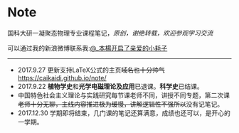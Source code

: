 # Note

国科大研一凝聚态物理专业课程笔记，*原创，谢绝转载，欢迎参观学习交流*

可以通过我的新浪微博联系我:[@_本楊开启了亲爱的小耗子](http://weibo.com/u/3801836590)

-----

- 2017.9.27 更新支持LaTeX公式的主页~~域名也十分帅气~~https://caikaidi.github.io/note/
- 2017.9.22 **植物学史**和**光学电磁理论及应用**已退课。**科学史**已结课。
- 中国特色社会主义理论与实践研究每节课老师不同，讲授不同专题，第二次课~~老师十分无聊，主线内容推进极为缓慢，讲解逻辑性不强所以~~没有记笔记。
- 2017.12.30 学期即将结束，几门课的笔记还算满意，成绩也还可以，是开心的一学期。

